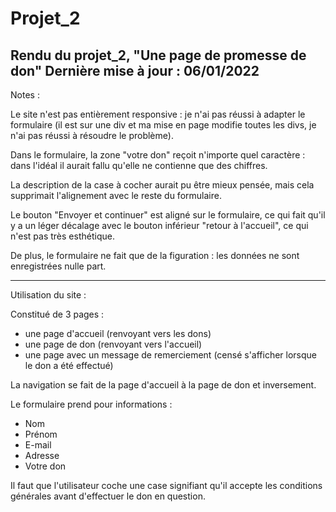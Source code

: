 # Projet_2
Rendu du projet_2, "Une page de promesse de don"
Dernière mise à jour : 06/01/2022
---------------------------------------------------------------------------------------------------

Notes : 

Le site n'est pas entièrement responsive : je n'ai pas réussi à adapter le formulaire (il est sur une div et ma mise en page modifie toutes les divs, je n'ai pas réussi à résoudre le problème).

Dans le formulaire, la zone "votre don" reçoit n'importe quel caractère : dans l'idéal il aurait fallu qu'elle ne contienne que des chiffres. 

La description de la case à cocher aurait pu être mieux pensée, mais cela supprimait l'alignement avec le reste du formulaire. 

Le bouton "Envoyer et continuer" est aligné sur le formulaire, ce qui fait qu'il y a un léger décalage avec le bouton inférieur "retour à l'accueil", ce qui n'est pas très esthétique. 

De plus, le formulaire ne fait que de la figuration : les données ne sont enregistrées nulle part. 

-------------------------------------------------------------------------------------------------------

Utilisation du site :


Constitué de 3 pages :
  - une page d'accueil (renvoyant vers les dons)
  - une page de don (renvoyant vers l'accueil)
  - une page avec un message de remerciement (censé s'afficher lorsque le don a été effectué)

La navigation se fait de la page d'accueil à la page de don et inversement. 


Le formulaire prend pour informations :
  - Nom
  - Prénom
  - E-mail
  - Adresse
  - Votre don

Il faut que l'utilisateur coche une case signifiant qu'il accepte les conditions générales avant d'effectuer le don en question. 
